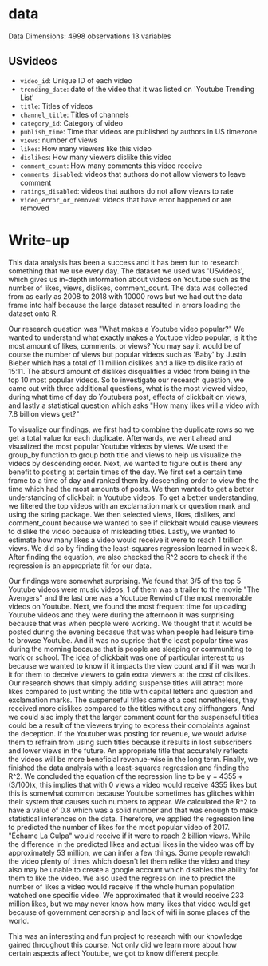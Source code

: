 # data

Data Dimensions:
4998 observations
13 variables

## USvideos

- `video_id`: Unique ID of each video
- `trending_date`: date of the video that it was listed on 'Youtube Trending List'
- `title`: Titles of videos
- `channel_title`: Titles of channels
- `category_id`: Category of video
- `publish_time`: Time that videos are published by authors in US timezone
- `views`: number of views 
- `likes`: How many viewers like this video
- `dislikes`: How many viewers dislike this video
- `comment_count`: How many comments this video receive
- `comments_disabled`: videos that authors do not allow viewers to leave comment
- `ratings_disabled`: videos that authors do not allow viewrs to rate
- `video_error_or_removed`: videos that have error happened or are removed

# Write-up

  This data analysis has been a success and it has been fun to research something that we use every day. The dataset we used was 'USvideos', which gives us in-depth information about videos on Youtube such as the number of likes, views, dislikes, comment_count. The data was collected from as early as 2008 to 2018 with 10000 rows but we had cut the data frame into half because the large dataset resulted in errors loading the dataset onto R. 
  
  Our research question was "What makes a Youtube video popular?" We wanted to understand what exactly makes a Youtube video popular, is it the most amount of likes, comments, or views? You may say it would be of course the number of views but popular videos such as 'Baby' by Justin Bieber which has a total of 11 million dislikes and a like to dislike ratio of 15:11. The absurd amount of dislikes disqualifies a video from being in the top 10 most popular videos. So to investigate our research question, we came out with three additional questions, what is the most viewed video, during what time of day do Youtubers post, effects of clickbait on views, and lastly a statistical question which asks "How many likes will a video with 7.8 billion views get?"

  To visualize our findings, we first had to combine the duplicate rows so we get a total value for each duplicate. Afterwards, we went ahead and visualized the most popular Youtube videos by views. We used the group_by function to group both title and views to help us visualize the videos by descending order. Next, we wanted to figure out is there any benefit to posting at certain times of the day. We first set a certain time frame to a time of day and ranked them by descending order to view the the time which had the most amounts of posts. We then wanted to get a better understanding of clickbait in Youtube videos. To get a better understanding, we filtered the top videos with an exclamation mark or question mark and using the string package. We then selected views, likes, dislikes, and comment_count because we wanted to see if clickbait would cause viewers to dislike the video because of misleading titles. Lastly, we wanted to estimate how many likes a video would receive it were to reach 1 trillion views. We did so by finding the least-squares regression learned in week 8. After finding the equation, we also checked the R^2 score to check if the regression is an appropriate fit for our data. 

  Our findings were somewhat surprising. We found that 3/5 of the top 5 Youtube videos were music videos, 1 of them was a trailer to the movie "The Avengers" and the last one was a Youtube Rewind of the most memorable videos on Youtube. Next, we found the most frequent time for uploading Youtube videos and they were during the afternoon it was surprising because that was when people were working. We thought that it would be posted during the evening becasue that was when people had leisure time to browse Youtube. And it was no suprise that the least popular time was during the morning because that is people are sleeping or communiting to work or school. The idea of clickbait was one of particular interest to us because we wanted to know if it impacts the view count and if it was worth it for them to deceive viewers to gain extra viewers at the cost of dislikes. Our research shows that simply adding suspense titles will attract more likes compared to just writing the title with capital letters and question and exclamation marks. The suspenseful titles came at a cost nonetheless, they received more dislikes compared to the titles without any cliffhangers. And we could also imply that the larger comment count for the suspenseful titles could be a result of the viewers trying to express their complaints against the deception. If the Youtuber was posting for revenue, we would advise them to refrain from using such titles because it results in lost subscribers and lower views in the future. An appropriate title that accurately reflects the videos will be more beneficial revenue-wise in the long term. Finally, we finished the data analysis with a least-squares regression and finding the R^2. We concluded the equation of the regression line to be y = 4355 + (3/100)x, this implies that with 0 views a video would receive 4355 likes but this is somewhat common because Youtube sometimes has glitches within their system that causes such numbers to appear. We calculated the R^2 to have a value of 0.8 which was a solid number and that was enough to make statistical inferences on the data. Therefore, we applied the regression line to predicted the number of likes for the most popular video of 2017. "Échame La Culpa" would receive if it were to reach 2 billion views. While the difference in the predicted likes and actual likes in the video was off by approximately 53 million, we can infer a few things. Some people rewatch the video plenty of times which doesn't let them relike the video and they also may be unable to create a google account which disables the ability for them to like the video. We also used the regression line to predict the number of likes a video would receive if the whole human population watched one specific video. We approximated that it would receive 233 million likes, but we may never know how many likes that video would get because of government censorship and lack of wifi in some places of the world. 
  
  
  This was an interesting and fun project to research with our knowledge gained throughout this course. Not only did we learn more about how certain aspects affect Youtube, we got to know different people. 

